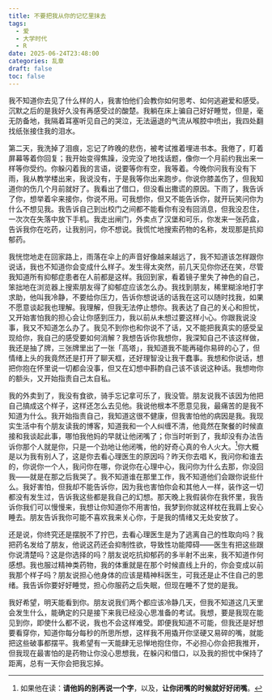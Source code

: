 ```yaml
---
title: 不要把我从你的记忆里抹去
tags:
  - 爱
  - 大学时代
  - R
date: 2025-06-24T23:48:00
categories: 乱章
draft: false
toc: false
---
```


我不知道你去见了什么样的人，我害怕他们会教你如何思考、如何逃避爱和感受。沉默之后的是我好久没有再感受过的酸楚。我躺在床上骗自己好好睡觉，但是，毫无防备地，我隔着耳塞听见自己的哭泣，无法逼退的气流从喉腔中喷出，我四处翻找纸张接住我的泪水。<!--more-->

第二天，我洗掉了泪痕，忘记了昨晚的悲伤，被考试推着埋进书本。我倦了，盯着屏幕等着你回复；我开始变得焦躁，没完没了地找话题，像你一个月前约我出来一样等你受约。你躲闪着我的言语，说要等你有空，我等着。今晚你问我有没有下雨，我从教学楼出来，我说没有，于是我等你出来跑步。你说你膝盖伤了，但我知道你的伤几个月前就好了。我看出了借口，但没看出撒谎的原因。下雨了，我告诉了你，想举着伞来接你，你说不用。可我想你，但又不能告诉你，就开玩笑问你为什么不想见我。我告诉自己到出校门之间都不能看你有没有回消息，但我没忍住，一次次在失落中放下手机。我走出闸门，外卖点了汉堡和可乐，你发来一张药盒，告诉我你在吃药，让我别问，你不想说。我慌忙地搜索药物的名称，发现那是抗抑郁药。

我恍惚地走在回家路上，雨落在伞上的声音好像越来越远了，我不知道该怎样跟你说话，我也不知道你会变成什么样子。发生得太突然，前几天见你你还在笑，尽管我知道所有抑郁症患者在人前都是这样。我回到家，看着镜子里失了神色的自己，笨拙地在浏览器上搜索朋友得了抑郁症应该怎么办。我找到朋友，稀里糊涂地打字求助，他叫我冷静，不要给你压力，告诉你想说话的话我在这可以随时找我，如果不愿意谈起我也理解。我理解，但我无法停止想你。我表达了自己的关心和担忧，又开始害怕我的担心会让你感到压力，我以前从未想过要这样小心。你跟我说没事，我又不知道怎么办了。我见不到你也和你说不了话，又不能把我真实的感受呈现给你，我自己的感受要如何消解？我想告诉你我想你，我深知自己不该这样做，我还是抽了牌，三张牌里出了一张「高塔」，我知道我不能再碰你易碎的心了，但情绪上头的我竟然还是打开了聊天框，还好理智没让我干蠢事。我想和你说话，想把你抱在怀里说一切都会没事，但又在幻想中斟酌自己该不该说这种话。我想吻你的额头，又开始指责自己太自私。

我的外卖到了，我没有食欲，骑手忘记拿可乐了，我没管。朋友说我不该因为他把自己搞成这个样子，这样还怎么去见他。我说他根本不愿意见我，最痛苦的是我不知道为什么。我开始指责自己，我知道这很不健康，但我害怕他的病因是我。我现实生活中有个朋友读我的博客，知道我和一个人纠缠不清，他竟然在聚餐的时候直接和我谈起此事，哪怕我他妈的早就让他闭嘴了；你当时听到了，我却没有办法告诉你那个人就是你，只是一个劲地让他闭嘴，他的好奇心真的令人火大。[^1]你大概是以为我有别人了，这是你去看心理医生的原因吗？昨天你去唱 K，我问你和谁去的，你说你一个人，我问你在哪，你说你在心理中心，我问你为什么去那，你没回我——就是在那之后我哭了。我不知道谁在那里工作，我不知道他们会跟你说些什么。我好害怕，但我却不能告诉你，因为我也害怕你会和其他人一样，装作这一切都没有发生过，告诉我这些都是我自己的幻想。那天晚上我假装你在我怀里，我告诉你我们可以慢慢来，我想让你知道你不用害怕，我梦到你就这样枕在我肩上安心睡去。朋友告诉我你可能不喜欢我来关心你，于是我的情绪又无处安放了。

还是说，你终究还是摆脱不了拧巴，去看心理医生是为了逃离自己的性取向吗？我把药名发给了朋友，他说这药还会抑制性欲，导致性功能障碍——医生有把这些跟你说清楚吗？这是你选择的吗？朋友说吃抗抑郁药的多半射不出来，我不知道作何感想。我也服过精神类药物，我的体重就是在那个时候直线上升的，你会变成以前我那个样子吗？朋友说担心他身体的应该是精神科医生，可我还是止不住自己的思绪。我告诉你要好好睡觉，担心你服药之后失眠，但现在睡不了觉的是我。

我好希望，明天能看到你。朋友说我们两个都应该冷静几天，但我不知道这几天里会发生什么，能确定的只是接下来我已经没心思准备的考试。我想，要是我现在能见到你，即使什么都不说，我也不会这样难受。即便我知道不可能，但我还是好想要看穿你，知道你每分每秒的所思所想，这样我不用撬开你坚硬又易碎的嘴，就能把这些破事都摆平。我希望有一天能肆无忌惮地抱住你，不必担心你会把我推开，但我现在最害怕的是药物让你没心思想我，在躲闪和借口，以及我的担忧中保持了距离，总有一天你会把我忘掉。

[^1]: 如果他在读：**请他妈的别再说一个字**，以及，**让你闭嘴的时候就好好闭嘴**。
